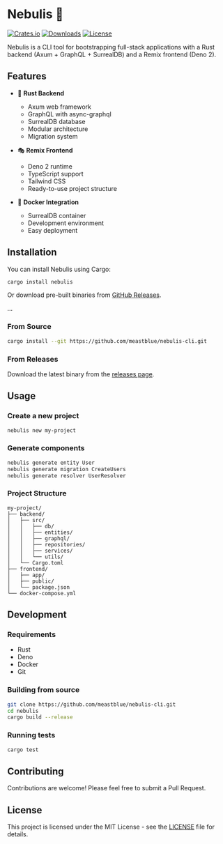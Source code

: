 # Nebulis 🚀

[![Crates.io](https://img.shields.io/crates/v/nebulis.svg)](https://crates.io/crates/nebulis)
[![Downloads](https://img.shields.io/crates/d/nebulis.svg)](https://crates.io/crates/nebulis)
[![License](https://img.shields.io/crates/l/nebulis.svg)](https://github.com/yourusername/nebulis/blob/master/LICENSE)


Nebulis is a CLI tool for bootstrapping full-stack applications with a Rust backend (Axum + GraphQL + SurrealDB) and a Remix frontend (Deno 2).

## Features

- 🦀 **Rust Backend**
  - Axum web framework
  - GraphQL with async-graphql
  - SurrealDB database
  - Modular architecture
  - Migration system

- 🎭 **Remix Frontend**
  - Deno 2 runtime
  - TypeScript support
  - Tailwind CSS
  - Ready-to-use project structure

- 🐳 **Docker Integration**
  - SurrealDB container
  - Development environment
  - Easy deployment


## Installation

You can install Nebulis using Cargo:

```bash
cargo install nebulis
```

Or download pre-built binaries from [GitHub Releases](https://github.com/yourusername/nebulis/releases).

...

### From Source
```bash
cargo install --git https://github.com/meastblue/nebulis-cli.git
```

### From Releases
Download the latest binary from the [releases page](https://github.com/meastblue/nebulis-cli/releases).

## Usage

### Create a new project
```bash
nebulis new my-project
```

### Generate components
```bash
nebulis generate entity User
nebulis generate migration CreateUsers
nebulis generate resolver UserResolver
```

### Project Structure
```
my-project/
├── backend/
│   ├── src/
│   │   ├── db/
│   │   ├── entities/
│   │   ├── graphql/
│   │   ├── repositories/
│   │   ├── services/
│   │   └── utils/
│   └── Cargo.toml
├── frontend/
│   ├── app/
│   ├── public/
│   └── package.json
└── docker-compose.yml
```

## Development

### Requirements
- Rust
- Deno
- Docker
- Git

### Building from source
```bash
git clone https://github.com/meastblue/nebulis-cli.git
cd nebulis
cargo build --release
```

### Running tests
```bash
cargo test
```

## Contributing

Contributions are welcome! Please feel free to submit a Pull Request.

## License

This project is licensed under the MIT License - see the [LICENSE](LICENSE) file for details.